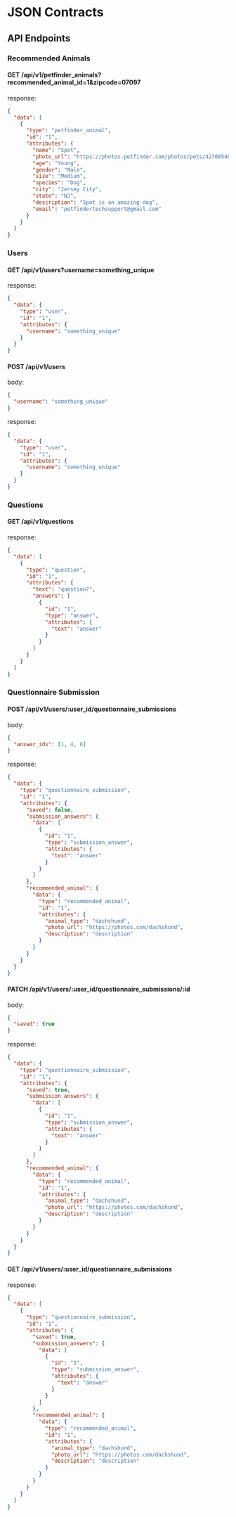 # JSON Contracts

## API Endpoints

### Recommended Animals

#### GET /api/v1/petfinder_animals?recommended_animal_id=1&zipcode=07097

response:

```json
{
  "data": [
    {
      "type": "petfinder_animal",
      "id": "1",
      "attributes": {
        "name": "Spot",
        "photo_url": "https://photos.petfinder.com/photos/pets/42706540/1/?bust=1546042081",
        "age": "Young",
        "gender": "Male",
        "size": "Medium",
        "species": "Dog",
        "city": "Jersey City",
        "state": "NJ",
        "description": "Spot is an amazing dog",
        "email": "petfindertechsupport@gmail.com"
      }
    }
  ]
}
```

### Users

#### GET /api/v1/users?username=something_unique

response:

```json
{
  "data": {
    "type": "user",
    "id": "1",
    "attributes": {
      "username": "something_unique"
    }
  }
}
```

#### POST /api/v1/users

body:

```json
{
  "username": "something_unique"
}
```

response:

```json
{
  "data": {
    "type": "user",
    "id": "1",
    "attributes": {
      "username": "something_unique"
    }
  }
}
```

### Questions

#### GET /api/v1/questions

response:

```json
{
  "data": [
    {
      "type": "question",
      "id": "1",
      "attributes": {
        "text": "question?",
        "answers": [
          {
            "id": "1",
            "type": "answer",
            "attributes": {
              "text": "answer"
            }
          }
        ]
      }
    }
  ]
}
```

### Questionnaire Submission

#### POST /api/v1/users/:user_id/questionnaire_submissions

body:

```json
{
  "answer_ids": [1, 4, 6]
}
```

response:

```json
{
  "data": {
    "type": "questionnaire_submission",
    "id": "1",
    "attributes": {
      "saved": false,
      "submission_answers": {
        "data": [
          {
            "id": "1",
            "type": "submission_answer",
            "attributes": {
              "text": "answer"
            }
          }
        ]
      },
      "recommended_animal": {
        "data": {
          "type": "recommended_animal",
          "id": "1",
          "attributes": {
            "animal_type": "dachshund",
            "photo_url": "https://photos.com/dachshund",
            "description": "description"
          }
        }
      }
    }
  }
}
```

#### PATCH /api/v1/users/:user_id/questionnaire_submissions/:id

body:

```json
{
  "saved": true
}
```

response:

```json
{
  "data": {
    "type": "questionnaire_submission",
    "id": "1",
    "attributes": {
      "saved": true,
      "submission_answers": {
        "data": [
          {
            "id": "1",
            "type": "submission_answer",
            "attributes": {
              "text": "answer"
            }
          }
        ]
      },
      "recommended_animal": {
        "data": {
          "type": "recommended_animal",
          "id": "1",
          "attributes": {
            "animal_type": "dachshund",
            "photo_url": "https://photos.com/dachshund",
            "description": "description"
          }
        }
      }
    }
  }
}
```

#### GET /api/v1/users/:user_id/questionnaire_submissions

response:

```json
{
  "data": [
    {
      "type": "questionnaire_submission",
      "id": "1",
      "attributes": {
        "saved": true,
        "submission_answers": {
          "data": [
            {
              "id": "1",
              "type": "submission_answer",
              "attributes": {
                "text": "answer"
              }
            }
          ]
        },
        "recommended_animal": {
          "data": {
            "type": "recommended_animal",
            "id": "1",
            "attributes": {
              "animal_type": "dachshund",
              "photo_url": "https://photos.com/dachshund",
              "description": "description"
            }
          }
        }
      }
    }
  ]
}
```
